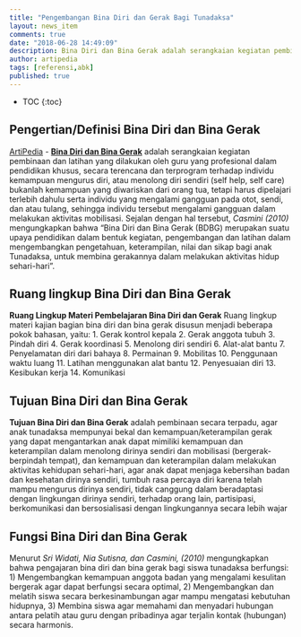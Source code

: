 ```yaml
---
title: "Pengembangan Bina Diri dan Gerak Bagi Tunadaksa"
layout: news_item
comments: true
date: "2018-06-28 14:49:09"
description: Bina Diri dan Bina Gerak adalah serangkaian kegiatan pembinaan dan latihan yang dilakukan oleh guru secara terencana dan terprogram terhadap individu kemampuan mengurus diri, atau menolong diri sendiri (self help, self care).
author: artipedia
tags: [referensi,abk]
published: true
---
```

* TOC
{:toc}

## Pengertian/Definisi Bina Diri dan Bina Gerak
[ArtiPedia](/ "ArtiPedia") - **[Bina Diri dan Bina Gerak](/wiki/arti-bina-diri-dan-bina-gerak.html "Pengertian Bina diri dan gerak")** adalah serangkaian kegiatan pembinaan dan latihan yang dilakukan oleh guru yang profesional dalam pendidikan khusus, secara terencana dan terprogram terhadap individu kemampuan mengurus diri, atau menolong diri sendiri (self help, self care) bukanlah kemampuan yang diwariskan dari orang tua, tetapi harus dipelajari terlebih dahulu serta individu yang mengalami gangguan pada otot, sendi, dan atau tulang, sehingga individu tersebut mengalami gangguan dalam melakukan aktivitas mobilisasi. Sejalan dengan hal tersebut, *Casmini (2010)* mengungkapkan bahwa “Bina Diri dan Bina Gerak (BDBG) merupakan suatu upaya pendidikan dalam bentuk kegiatan, pengembangan dan latihan dalam mengembangkan pengetahuan, keterampilan, nilai dan sikap bagi anak Tunadaksa, untuk membina gerakannya dalam melakukan aktivitas hidup sehari-hari”.
## Ruang lingkup Bina Diri dan Bina Gerak
**Ruang Lingkup Materi Pembelajaran Bina Diri dan Gerak** Ruang Iingkup materi kajian bagian bina diri dan bina gerak disusun menjadi beberapa pokok bahasan, yaitu: 1. Gerak kontrol kepala 2. Gerak anggota tubuh 3. Pindah diri 4. Gerak koordinasi 5. Menolong diri sendiri 6. Alat-alat bantu 7. Penyelamatan diri dari bahaya 8. Permainan 9. Mobilitas 10. Penggunaan waktu luang 11. Latihan menggunakan alat bantu 12. Penyesuaian diri 13. Kesibukan kerja 14. Komunikasi
## Tujuan Bina Diri dan Bina Gerak
**Tujuan Bina Diri dan Bina Gerak** adalah pembinaan secara terpadu, agar anak tunadaksa mempunyai bekal dan kemampuan/keterampilan gerak yang dapat mengantarkan anak dapat mimiliki kemampuan dan keterampilan dalam menolong dirinya sendiri dan mobilisasi (bergerak-berpindah tempat), dan kemampuan dan keterampilan dalam melakukan aktivitas kehidupan sehari-hari, agar anak dapat menjaga kebersihan badan dan kesehatan dirinya sendiri, tumbuh rasa percaya diri karena telah mampu mengurus dirinya sendiri, tidak canggung dalam beradaptasi dengan lingkungan dirinya sendiri, terhadap orang lain, partisipasi, berkomunikasi dan bersosialisasi dengan lingkungannya secara lebih wajar
## Fungsi Bina Diri dan Bina Gerak
Menurut *Sri Widati, Nia Sutisna, dan Casmini, (2010)* mengungkapkan bahwa pengajaran bina diri dan bina gerak bagi siswa tunadaksa berfungsi: 1) Mengembangkan kemampuan anggota badan yang mengalami kesulitan bergerak agar dapat berfungsi secara optimal, 2) Mengembangkan dan melatih siswa secara berkesinambungan agar mampu mengatasi kebutuhan hidupnya, 3) Membina siswa agar memahami dan menyadari hubungan antara pelatih atau guru dengan pribadinya agar terjalin kontak (hubungan) secara harmonis.
